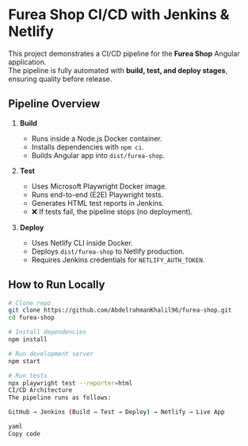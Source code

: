 # Furea Shop CI/CD with Jenkins & Netlify

This project demonstrates a CI/CD pipeline for the **Furea Shop** Angular application.  
The pipeline is fully automated with **build, test, and deploy stages**, ensuring quality before release.

## Pipeline Overview

1. **Build**
   - Runs inside a Node.js Docker container.
   - Installs dependencies with `npm ci`.
   - Builds Angular app into `dist/furea-shop`.

2. **Test**
   - Uses Microsoft Playwright Docker image.
   - Runs end-to-end (E2E) Playwright tests.
   - Generates HTML test reports in Jenkins.
   - ❌ If tests fail, the pipeline stops (no deployment).

3. **Deploy**
   - Uses Netlify CLI inside Docker.
   - Deploys `dist/furea-shop` to Netlify production.
   - Requires Jenkins credentials for `NETLIFY_AUTH_TOKEN`.

## How to Run Locally

```bash
# Clone repo
git clone https://github.com/AbdelrahmanKhalil96/furea-shop.git
cd furea-shop

# Install dependencies
npm install

# Run development server
npm start

# Run tests
npx playwright test --reporter=html
CI/CD Architecture
The pipeline runs as follows:

GitHub → Jenkins (Build → Test → Deploy) → Netlify → Live App

yaml
Copy code
